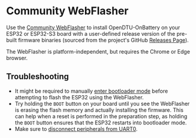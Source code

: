 # Community WebFlasher

Use the [Community WebFlasher](https://solar.metacontrol.eu/opendtu-onbattery-webflasher/)
to install OpenDTU-OnBattery on your ESP32 or ESP32-S3 board with a
user-defined release version of the pre-built firmware binaries (sourced from
the project's GitHub [Releases Page](https://github.com/helgeerbe/OpenDTU-OnBattery/releases)).

The WebFlasher is platform-independent, but requires the Chrome or Edge browser.

## Troubleshooting

* It might be required to manually [enter bootloader mode](flash_esp.md#bootloader-mode)
  before attempting to flash the ESP32 using the WebFlasher.
* Try holding the `BOOT` button on your board until you see the WebFlasher is
  erasing the flash memory and actually installing the firmware. This can help
  when a reset is performed in the preparation step, as holding the `BOOT`
  button ensures that the ESP32 restarts into bootloader mode.
* Make sure to [disconnect peripherals from UART0](flash_esp.md#free-uart0).
